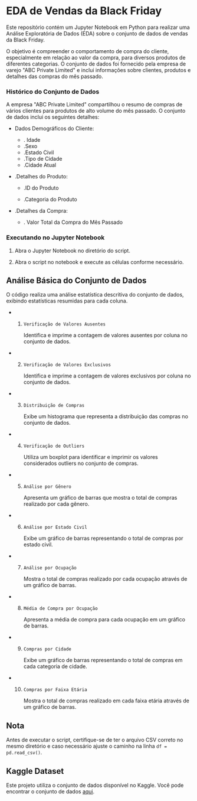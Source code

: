 # EDA de Vendas da Black Friday
Este repositório contém um Jupyter Notebook em Python para realizar uma Análise Exploratória de Dados (EDA) sobre o conjunto de dados de vendas da Black Friday. 

O objetivo é compreender o comportamento de compra do cliente, especialmente em relação ao valor da compra, para diversos produtos de diferentes categorias. O conjunto de dados foi fornecido pela empresa de varejo "ABC Private Limited" e inclui informações sobre clientes, produtos e detalhes das compras do mês passado.

### Histórico do Conjunto de Dados
A empresa "ABC Private Limited" compartilhou o resumo de compras de vários clientes para produtos de alto volume do mês passado. O conjunto de dados inclui os seguintes detalhes:

 - Dados Demográficos do Cliente:
   - . Idade
   - .Sexo
   - .Estado Civil
   - .Tipo de Cidade
   - .Cidade Atual

- .Detalhes do Produto:
   - .ID do Produto

   - .Categoria do Produto

- .Detalhes da Compra:

   - . Valor Total da Compra do Mês Passado

###  Executando no Jupyter Notebook
1. Abra o Jupyter Notebook no diretório do script.

2. Abra o script no notebook e execute as células conforme necessário.

## Análise Básica do Conjunto de Dados
O código realiza uma análise estatística descritiva do conjunto de dados, exibindo estatísticas resumidas para cada coluna.

- 1. ```Verificação de Valores Ausentes```

      Identifica e imprime a contagem de valores ausentes por coluna no conjunto de dados.

- 2. ```Verificação de Valores Exclusivos```

      Identifica e imprime a contagem de valores exclusivos por coluna no conjunto de dados.

- 3. ```Distribuição de Compras```

      Exibe um histograma que representa a distribuição das compras no conjunto de dados.

- 4. ```Verificação de Outliers```

      Utiliza um boxplot para identificar e imprimir os valores considerados outliers no conjunto de compras.

- 5. ```Análise por Gênero```

      Apresenta um gráfico de barras que mostra o total de compras realizado por cada gênero.

- 6. ```Análise por Estado Civil```

      Exibe um gráfico de barras representando o total de compras por estado civil.

- 7. ```Análise por Ocupação```

      Mostra o total de compras realizado por cada ocupação através de um gráfico de barras.

- 8. ```Média de Compra por Ocupação```

      Apresenta a média de compra para cada ocupação em um gráfico de barras.

- 9. ```Compras por Cidade```

      Exibe um gráfico de barras representando o total de compras em cada categoria de cidade.

- 10. ```Compras por Faixa Etária```

      Mostra o total de compras realizado em cada faixa etária através de um gráfico de barras.

## Nota

Antes de executar o script, certifique-se de ter o arquivo CSV correto no mesmo diretório e caso necessário ajuste o caminho na linha ```df = pd.read_csv()```. 

## Kaggle Dataset
Este projeto utiliza o conjunto de dados disponível no Kaggle. Você pode encontrar o conjunto de dados [aqui](https://www.kaggle.com/datasets/pranavuikey/black-friday-sales-eda).

